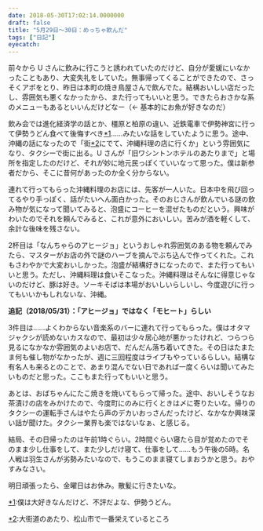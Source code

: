 ```yaml
---
date: 2018-05-30T17:02:14.0000000
draft: false
title: "5月29日～30日：めっちゃ飲んだ"
tags: ["日記"]
eyecatch: 
---
```

<p>前々から U さんに飲みに行こうと誘われていたのだけど、自分が愛媛にいなかったこともあり、大変失礼をしていた。無事帰ってくることができたので、さっそくアポをとり、昨日は本町の焼き鳥屋さんで飲んでた。結構おいしい店だったし、雰囲気も悪くなかったから、また行ってもいいと思う。できたらおさかな系のメニューもあるといいんだけどなー（← 基本的にお魚が好きなのだ）</p><p>飲み会では進化経済学の話とか、橿原と柏原の違い、近鉄電車で伊勢神宮に行って伊勢うどん食べて後悔すべき<a href="#f-d2bbb1b7" name="fn-d2bbb1b7" title="僕は大好きなんだけど、不評だよな、伊勢うどん。">*1</a>……みたいな話をしていたように思う。途中、沖縄の話になったので「街<a href="#f-6cfc2d02" name="fn-6cfc2d02" title="大街道のあたり、松山市で一番栄えているところ">*2</a>にでて、沖縄料理の店に行くか」という雰囲気になり、タクシーで街に出る。U さんが「旧ワシントンホテルのあたりまで」と場所を指定したのだけど、それが妙に地元民っぽくていいなって思った。僕は新参者だから、そこに昔何があったのか全く分からない。</p><p>連れて行ってもらった沖縄料理のお店には、先客が一人いた。日本中を飛び回ってるやり手っぽく、話がたいへん面白かった。そのおじさんが飲んでいる謎の飲み物が気になって聞いてみると、泡盛にコーヒーを混ぜたものだという。興味がわいたのでそれを頼んでみると、これが意外においしい。苦みが酒を軽くして、余計な後味を残さない。</p><p>2杯目は「なんちゃらのアヒージョ」というおしゃれ雰囲気のある物を頼んでみたら、マスターがお店の外で謎のハーブを摘んでぶち込んで作ってくれた。これもさわやかで大変おいしかった。泡盛が結構好きになったので、また行ってもいいと思う。ただし、沖縄料理は食いそこなった。沖縄料理はそんなに得意じゃないのだけど、豚は好き。ソーキそばは本場がおいしいらしいし、今度遊びに行ってもいいかもしれないな、沖縄。</p><p><b>追記（2018/05/31）：「アヒージョ」ではなく「モヒート」らしい</b></p><p>3件目は……よくわからない音楽系のバーに連れて行ってもらった。僕はオタマジャクシが読めないカスなので、最初は少々居心地が悪かったけれど、つらつら見るになかなか雰囲気のよいお店で、だんだん落ち着いてきた。その日はたまたま何も催し物がなかったが、週に三回程度はライブもやっているらしい。結構な有名人も来るとのことで、あまり混んでない日であれば一度くらいは聞いてみたいものだと思った。ここもまた行ってもいいと思う。</p><p>あとは、おばちゃんにたこ焼きを焼いてもらって帰った。途中、おいしそうなお茶漬けの店をみかけたので、今度町にのみに行くときは〆に寄りたいな。帰りのタクシーの運転手さんはやたら声のデカいおっさんだったけど、なかなか興味深い話が聞けた。タクシー業界も楽ではないなぁ、と感じる。</p><p>結局、その日帰ったのは午前1時ぐらい。2時間ぐらい寝たら目が覚めたのでそのまま少し仕事をして、また少しだけ寝て、仕事をして……もう午後の5時。名人戦は羽生さんが劣勢みたいなので、もうこのまま寝てしまおうかと思う。おやすみなさい。</p><p>明日頑張ったら、金曜日はお休み。散髪に行きたいな。</p>
<div class="footnote">
<p class="footnote"><a href="#fn-d2bbb1b7" name="f-d2bbb1b7" class="footnote-number">*1</a><span class="footnote-delimiter">:</span><span class="footnote-text">僕は大好きなんだけど、不評だよな、伊勢うどん。</span></p>
<p class="footnote"><a href="#fn-6cfc2d02" name="f-6cfc2d02" class="footnote-number">*2</a><span class="footnote-delimiter">:</span><span class="footnote-text">大街道のあたり、松山市で一番栄えているところ</span></p>
</div>